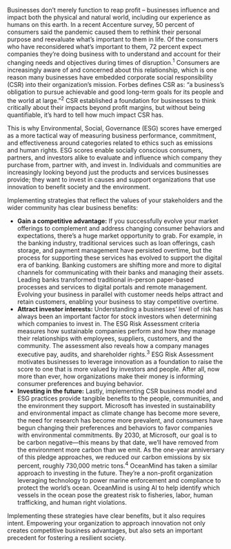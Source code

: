 Businesses don’t merely function to reap profit – businesses influence and impact both the physical and natural world, including our experience as humans on this earth. In a recent Accenture survey, 50 percent of consumers said the pandemic caused them to rethink their personal purpose and reevaluate what’s important to them in life. Of the consumers who have reconsidered what’s important to them, 72 percent expect companies they’re doing business with to understand and account for their changing needs and objectives during times of disruption.<sup>1</sup> Consumers are increasingly aware of and concerned about this relationship, which is one reason many businesses have embedded corporate social responsibility (CSR) into their organization’s mission. Forbes defines CSR as: “a business’s obligation to pursue achievable and good long-term goals for its people and the world at large.”<sup>2</sup> CSR established a foundation for businesses to think critically about their impacts beyond profit margins, but without being quantifiable, it’s hard to tell how much impact CSR has.

This is why Environmental, Social, Governance (ESG) scores have emerged as a more tactical way of measuring business performance, commitment, and effectiveness around categories related to ethics such as emissions and human rights. ESG scores enable socially conscious consumers, partners, and investors alike to evaluate and influence which company they purchase from, partner with, and invest in. Individuals and communities are increasingly looking beyond just the products and services businesses provide; they want to invest in causes and support organizations that use innovation to benefit society and the environment.  

Implementing strategies that reflect the values of your stakeholders and the wider community has clear business benefits:

* **Gain a competitive advantage:** If you successfully evolve your market offerings to complement and address changing consumer behaviors and expectations, there’s a huge market opportunity to grab. For example, in the banking industry, traditional services such as loan offerings, cash storage, and payment management have persisted overtime, but the process for supporting these services has evolved to support the digital era of banking. Banking customers are shifting more and more to digital channels for communicating with their banks and managing their assets. Leading banks transformed traditional in-person paper-based processes and services to digital portals and remote management. Evolving your business in parallel with customer needs helps attract and retain customers, enabling your business to stay competitive overtime.  
* **Attract investor interests:** Understanding a businesses’ level of risk has always been an important factor for stock investors when determining which companies to invest in. The ESG Risk Assessment criteria measures how sustainable companies perform and how they manage their relationships with employees, suppliers, customers, and the community. The assessment also reveals how a company manages executive pay, audits, and shareholder rights.<sup>3</sup> ESG Risk Assessment motivates businesses to leverage innovation as a foundation to raise the score to one that is more valued by investors and people. After all, now more than ever, how organizations make their money is informing consumer preferences and buying behavior.
* **Investing in the future:** Lastly, implementing CSR business model and ESG practices provide tangible benefits to the people, communities, and the environment they support. Microsoft has invested in sustainability and environmental impact as climate change has become more severe, the need for research has become more prevalent, and consumers have begun changing their preferences and behaviors to favor companies with environmental commitments. By 2030, at Microsoft, our goal is to be carbon negative—this means by that date, we’ll have removed from the environment more carbon than we emit. As the one-year anniversary of this pledge approaches, we reduced our carbon emissions by six percent, roughly 730,000 metric tons.<sup>4</sup> OceanMind has taken a similar approach to investing in the future. They’re a non-profit organization leveraging technology to power marine enforcement and compliance to protect the world’s ocean. OceanMind is using AI to help identify which vessels in the ocean pose the greatest risk to fisheries, labor, human trafficking, and human right violations.

Implementing these strategies have clear benefits, but it also requires intent. Empowering your organization to approach innovation not only creates competitive business advantages, but also sets an important precedent for fostering a resilient society.
